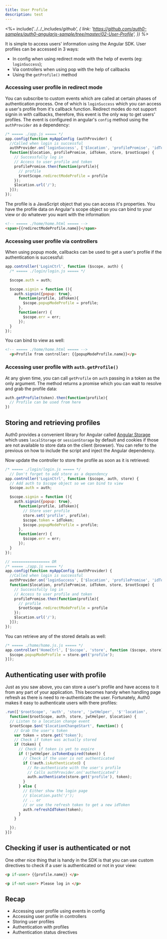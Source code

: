 ```yaml
---
title: User Profile
description: test
---
```


<%= include('../../_includes/_github', {
  link: 'https://github.com/auth0-samples/auth0-angularjs-sample/tree/master/02-User-Profile',
}) %>_

It is simple to access users' information using the Angular SDK. User profiles can be accessed in 3 ways:

- In config when using redirect mode with the help of events (eg: `loginSuccess`);
- Via controllers when using pop with the help of callbacks
- Using the `getProfile()` method

### Accessing user profile in redirect mode

You can subscribe to custom events which are called at certain phases of authentication process. One of which is `loginSuccess` which you can access a user's profile from it's callback function. Redirect modes do not support signin in with callbacks, therefore, this event is the only way to get users' profiles. The event is configured in angular's `config` method using the `authProvider` as a dependency:

```js
/* ===== ./app.js ===== */
app.config(function myAppConfig (authProvider) {
  //Called when login is successful
  authProvider.on('loginSuccess', ['$location', 'profilePromise', 'idToken', 'store', '$rootScope',
  function($location, profilePromise, idToken, store, $rootScope) {
    // Successfully log in
    // Access to user profile and token
    profilePromise.then(function(profile){
      // profile
      $rootScope.redirectModeProfile = profile
    });
    $location.url('/');
  }]);
});
```

The profile is a JavaScript object that you can access it's properties. You have the profile data on Angular's scope object so you can bind to your view or do whatever you want with the information:

```html
<!-- ===== ./home/home.html ===== -->
<span>{{redirectModeProfile.name}}</span>
```
### Accessing user profile via controllers

When using popup mode, callbacks can be used to get a user's profile if the authentication is successful:
```js
app.controller('LoginCtrl', function ($scope, auth) {
  /* ===== ./login/login.js ===== */

  $scope.auth = auth;

  $scope.signin = function (){
    auth.signin({popup: true},
      function(profile, idToken){
        $scope.popupModeProfile = profile;
      },
      function(err) {
        $scope.err = err;
      });
  }
});
```

You can bind to view as well:

```html
<!-- ===== ./home/home.html ===== -->
  <p>Profile from controller: {{popupModeProfile.name}}</p>
```

### Accessing user profile with `auth.getProfile()`

At any given time, you can call `getProfile` on `auth` passing in a token as the only argument. The method returns a promise which you can wait to resolve and grab the profile data:

```js
auth.getProfile(token).then(function(profile){
  // Profile can be used from here
})
```

## Storing and retrieving profiles
Auth0 provides a convenient library for Angular called [Angular Storage](https://github.com/auth0/angular-storage) which uses `localStorage` or `sessionStorage` by default and cookies if those are not available to store data on the client (browser). You can refer to the previous on how to include the script and inject the Angular dependency.

Now update the controller to store the profile as soon as it is retrieved:

```js
/* ===== ./login/login.js ===== */
  // Don't forget to add store as a dependency
app.controller('LoginCtrl', function ($scope, auth, store) {
  // Add auth to $scope object so we can bind to view
  $scope.auth = auth;

  $scope.signin = function (){
    auth.signin({popup: true},
      function(profile, idToken){
        // Store user profile
        store.set('profile', profile);
        $scope.token = idToken;
        $scope.popupModeProfile = profile;
      },
      function(err) {
        $scope.err = err;
      });
  }
});

// ================= OR
/* ===== ./app.js ===== */
app.config(function myAppConfig (authProvider) {
  //Called when login is successful
  authProvider.on('loginSuccess', ['$location', 'profilePromise', 'idToken', 'store', '$rootScope',
  function($location, profilePromise, idToken, store, $rootScope) {
    // Successfully log in
    // Access to user profile and token
    profilePromise.then(function(profile){
      // profile
      $rootScope.redirectModeProfile = profile
    });
    $location.url('/');
  }]);
});
```

You can retrieve any of the stored details as well:

```js
/* ===== ./home/home.js.js ===== */
app.controller('HomeCtrl', ['$scope', 'store', function ($scope, store){
  $scope.popupModeProfile = store.get('profile');
}]);
```

## Authenticating user with profile
Just as you saw above, you can store a user's profile and have access to it from any part of your application. This becomes handy when handling page refresh as there is need to re-authenticate the user. Fortunately, Auth0 makes it easy to authenticate users with there profiles:

```js
.run(['$rootScope', 'auth', 'store', 'jwtHelper', '$''location',
  function($rootScope, auth, store, jwtHelper, $location) {
  // Listen to a location change event
  $rootScope.$on('$locationChangeStart', function() {
    // Grab the user's token
    var token = store.get('token');
    // Check if token was actually stored
    if (token) {
      // Check if token is yet to expire
      if (!jwtHelper.isTokenExpired(token)) {
        // Check if the user is not authenticated
        if (!auth.isAuthenticated) {
          // Re-authenticate with the user's profile
          // Calls authProvider.on('authenticated')
          auth.authenticate(store.get('profile'), token);
        }
      } else {
        // Either show the login page
        // $location.path('/');
        // .. or
        // or use the refresh token to get a new idToken
        auth.refreshIdToken(token);
      }
    }

  });
}])
```

## Checking if user is authenticated or not
One other nice thing that is handy in the SDK is that you can use custom directives to check if a user is authenticated or not in your view:

```html
<p if-user> {{profile.name}} </p>
```

```html
<p if-not-user> Please log in </p>
```

## Recap

- Accessing user profile using events in config
- Accessing user profile in controllers
- Storing user profiles
- Authentication with profiles
- Authentication status directives
